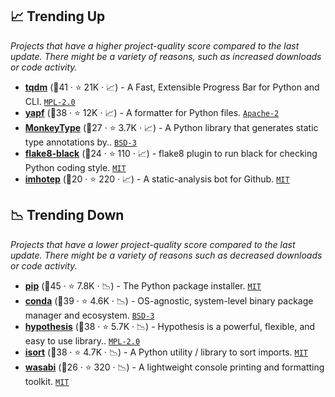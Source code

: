 ## 📈 Trending Up

_Projects that have a higher project-quality score compared to the last update. There might be a variety of reasons, such as increased downloads or code activity._

- <b><a href="https://github.com/tqdm/tqdm">tqdm</a></b> (🥇41 ·  ⭐ 21K · 📈) - A Fast, Extensible Progress Bar for Python and CLI. <code><a href="http://bit.ly/3postzC">MPL-2.0</a></code>
- <b><a href="https://github.com/google/yapf">yapf</a></b> (🥈38 ·  ⭐ 12K · 📈) - A formatter for Python files. <code><a href="http://bit.ly/3nYMfla">Apache-2</a></code>
- <b><a href="https://github.com/Instagram/MonkeyType">MonkeyType</a></b> (🥈27 ·  ⭐ 3.7K · 📈) - A Python library that generates static type annotations by.. <code><a href="http://bit.ly/3aKzpTv">BSD-3</a></code>
- <b><a href="https://github.com/peterjc/flake8-black">flake8-black</a></b> (🥉24 ·  ⭐ 110 · 📈) - flake8 plugin to run black for checking Python coding style. <code><a href="http://bit.ly/34MBwT8">MIT</a></code> <code><img src="https://cdn.iconscout.com/icon/free/png-256/8-eight-digital-number-numerical-numbers-36025.png" style="display:inline;" width="13" height="13"></code>
- <b><a href="https://github.com/justinabrahms/imhotep">imhotep</a></b> (🥉20 ·  ⭐ 220 · 📈) - A static-analysis bot for Github. <code><a href="http://bit.ly/34MBwT8">MIT</a></code>

## 📉 Trending Down

_Projects that have a lower project-quality score compared to the last update. There might be a variety of reasons such as decreased downloads or code activity._

- <b><a href="https://github.com/pypa/pip">pip</a></b> (🥇45 ·  ⭐ 7.8K · 📉) - The Python package installer. <code><a href="http://bit.ly/34MBwT8">MIT</a></code>
- <b><a href="https://github.com/conda/conda">conda</a></b> (🥈39 ·  ⭐ 4.6K · 📉) - OS-agnostic, system-level binary package manager and ecosystem. <code><a href="http://bit.ly/3aKzpTv">BSD-3</a></code>
- <b><a href="https://github.com/HypothesisWorks/hypothesis">hypothesis</a></b> (🥇38 ·  ⭐ 5.7K · 📉) - Hypothesis is a powerful, flexible, and easy to use library.. <code><a href="http://bit.ly/3postzC">MPL-2.0</a></code>
- <b><a href="https://github.com/PyCQA/isort">isort</a></b> (🥈38 ·  ⭐ 4.7K · 📉) - A Python utility / library to sort imports. <code><a href="http://bit.ly/34MBwT8">MIT</a></code>
- <b><a href="https://github.com/ines/wasabi">wasabi</a></b> (🥉26 ·  ⭐ 320 · 📉) - A lightweight console printing and formatting toolkit. <code><a href="http://bit.ly/34MBwT8">MIT</a></code>

